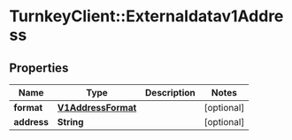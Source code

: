 # TurnkeyClient::Externaldatav1Address

## Properties
Name | Type | Description | Notes
------------ | ------------- | ------------- | -------------
**format** | [**V1AddressFormat**](V1AddressFormat.md) |  | [optional] 
**address** | **String** |  | [optional] 

